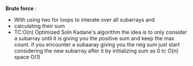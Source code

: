 **Brute force** :
* With using two for loops to interate over all subarrays and
* calculating their sum
* TC:O(n)
Optimized Soln
Kadane's algorithm
the  idea is to only consider a subarray until it is giving you
the positive sum and keep the max count. if you encounter a subaaray
giving you the neg sum just start considering the new subarray after
it by initializing sum as 0
tc O(n) space O(1)
